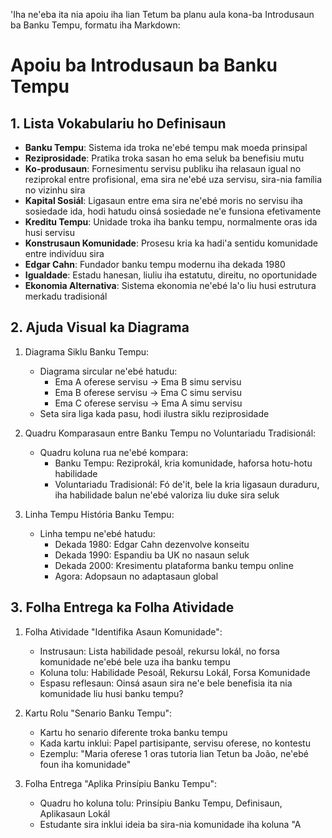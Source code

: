 'Iha ne'eba ita nia apoiu iha lian Tetum ba planu aula kona-ba Introdusaun ba Banku Tempu, formatu iha Markdown:

# Apoiu ba Introdusaun ba Banku Tempu

## 1. Lista Vokabulariu ho Definisaun

- **Banku Tempu**: Sistema ida troka ne'ebé tempu mak moeda prinsipal
- **Reziprosidade**: Pratika troka sasan ho ema seluk ba benefisiu mutu
- **Ko-produsaun**: Fornesimentu servisu publiku iha relasaun igual no reziprokal entre profisional, ema sira ne'ebé uza servisu, sira-nia família no vizinhu sira
- **Kapital Sosiál**: Ligasaun entre ema sira ne'ebé moris no servisu iha sosiedade ida, hodi hatudu oinsá sosiedade ne'e funsiona efetivamente
- **Kreditu Tempu**: Unidade troka iha banku tempu, normalmente oras ida husi servisu
- **Konstrusaun Komunidade**: Prosesu kria ka hadi'a sentidu komunidade entre indivíduu sira
- **Edgar Cahn**: Fundador banku tempu modernu iha dekada 1980
- **Igualdade**: Estadu hanesan, liuliu iha estatutu, direitu, no oportunidade
- **Ekonomia Alternativa**: Sistema ekonomia ne'ebé la'o liu husi estrutura merkadu tradisionál

## 2. Ajuda Visual ka Diagrama

1. Diagrama Siklu Banku Tempu:
   - Diagrama sircular ne'ebé hatudu:
     * Ema A oferese servisu → Ema B simu servisu
     * Ema B oferese servisu → Ema C simu servisu
     * Ema C oferese servisu → Ema A simu servisu
   - Seta sira liga kada pasu, hodi ilustra siklu reziprosidade

2. Quadru Komparasaun entre Banku Tempu no Voluntariadu Tradisionál:
   - Quadru koluna rua ne'ebé kompara:
     * Banku Tempu: Reziprokál, kria komunidade, haforsa hotu-hotu habilidade
     * Voluntariadu Tradisionál: Fó de'it, bele la kria ligasaun duraduru, iha habilidade balun ne'ebé valoriza liu duke sira seluk

3. Linha Tempu História Banku Tempu:
   - Linha tempu ne'ebé hatudu:
     * Dekada 1980: Edgar Cahn dezenvolve konseitu
     * Dekada 1990: Espandiu ba UK no nasaun seluk
     * Dekada 2000: Kresimentu plataforma banku tempu online
     * Agora: Adopsaun no adaptasaun global

## 3. Folha Entrega ka Folha Atividade

1. Folha Atividade "Identifika Asaun Komunidade":
   - Instrusaun: Lista habilidade pesoál, rekursu lokál, no forsa komunidade ne'ebé bele uza iha banku tempu
   - Koluna tolu: Habilidade Pesoál, Rekursu Lokál, Forsa Komunidade
   - Espasu reflesaun: Oinsá asaun sira ne'e bele benefisia ita nia komunidade liu husi banku tempu?

2. Kartu Rolu "Senario Banku Tempu":
   - Kartu ho senario diferente troka banku tempu
   - Kada kartu inklui: Papel partisipante, servisu oferese, no kontestu
   - Ezemplu: "Maria oferese 1 oras tutoria lian Tetun ba João, ne'ebé foun iha komunidade"

3. Folha Entrega "Aplika Prinsípiu Banku Tempu":
   - Quadru ho koluna tolu: Prinsípiu Banku Tempu, Definisaun, Aplikasaun Lokál
   - Estudante sira inklui ideia ba sira-nia komunidade iha koluna "A